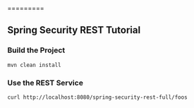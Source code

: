 =========

## Spring Security REST Tutorial


### Build the Project
```
mvn clean install
```


### Use the REST Service

```
curl http://localhost:8080/spring-security-rest-full/foos
```
